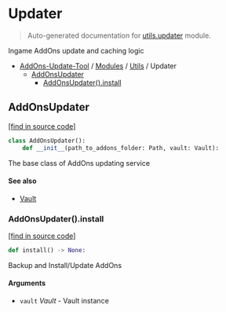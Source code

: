# Updater

> Auto-generated documentation for [utils.updater](https://github.com/alchem1ster/AddOns-Update-Tool/blob/main/utils/updater.py) module.

Ingame AddOns update and caching logic

- [AddOns-Update-Tool](../README.md#addons-update-tool-index) / [Modules](../MODULES.md#addons-update-tool-modules) / [Utils](index.md#utils) / Updater
    - [AddOnsUpdater](#addonsupdater)
        - [AddOnsUpdater().install](#addonsupdaterinstall)

## AddOnsUpdater

[[find in source code]](https://github.com/alchem1ster/AddOns-Update-Tool/blob/main/utils/updater.py#L19)

```python
class AddOnsUpdater():
    def __init__(path_to_addons_folder: Path, vault: Vault):
```

The base class of AddOns updating service

#### See also

- [Vault](vault.md#vault)

### AddOnsUpdater().install

[[find in source code]](https://github.com/alchem1ster/AddOns-Update-Tool/blob/main/utils/updater.py#L143)

```python
def install() -> None:
```

Backup and Install/Update AddOns

#### Arguments

- `vault` *Vault* - Vault instance
